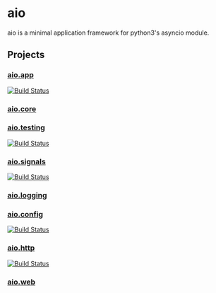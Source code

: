 aio
===

aio is a minimal application framework for python3's asyncio module.


Projects
--------

### [aio.app](https://github.com/phlax/aio.app)

[![Build Status](https://travis-ci.org/phlax/aio.app.svg?branch=master)](https://travis-ci.org/phlax/aio.app)

### [aio.core](https://github.com/phlax/aio.core)


### [aio.testing](https://github.com/phlax/aio.testing)
[![Build Status](https://travis-ci.org/phlax/aio.testing.svg?branch=master)](https://travis-ci.org/phlax/aio.testing)


### [aio.signals](https://github.com/phlax/aio.signals)
[![Build Status](https://travis-ci.org/phlax/aio.signals.svg?branch=master)](https://travis-ci.org/phlax/aio.signals)


### [aio.logging](https://github.com/phlax/aio.logging)


### [aio.config](https://github.com/phlax/aio.config)
[![Build Status](https://travis-ci.org/phlax/aio.config.svg?branch=master)](https://travis-ci.org/phlax/aio.config)

### [aio.http](https://github.com/phlax/aio.http)
[![Build Status](https://travis-ci.org/phlax/aio.http.svg?branch=master)](https://travis-ci.org/phlax/aio.http)

### [aio.web](https://github.com/phlax/aio.web)
